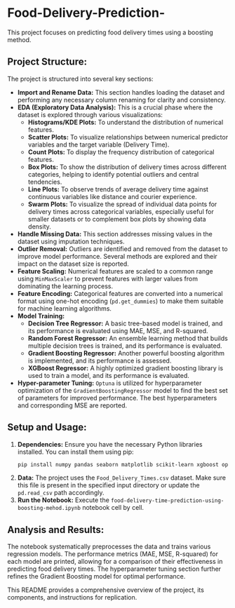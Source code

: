 # Food-Delivery-Prediction-
This project focuses on predicting food delivery times using a boosting method.

## Project Structure:

The project is structured into several key sections:

  * **Import and Rename Data:** This section handles loading the dataset and performing any necessary column renaming for clarity and consistency.
  * **EDA (Exploratory Data Analysis):** This is a crucial phase where the dataset is explored through various visualizations:
      * **Histograms/KDE Plots:** To understand the distribution of numerical features.
      * **Scatter Plots:** To visualize relationships between numerical predictor variables and the target variable (Delivery Time).
      * **Count Plots:** To display the frequency distribution of categorical features.
      * **Box Plots:** To show the distribution of delivery times across different categories, helping to identify potential outliers and central tendencies.
      * **Line Plots:** To observe trends of average delivery time against continuous variables like distance and courier experience.
      * **Swarm Plots:** To visualize the spread of individual data points for delivery times across categorical variables, especially useful for smaller datasets or to complement box plots by showing data density.
  * **Handle Missing Data:** This section addresses missing values in the dataset using imputation techniques.
  * **Outlier Removal:** Outliers are identified and removed from the dataset to improve model performance. Several methods are explored and their impact on the dataset size is reported.
  * **Feature Scaling:** Numerical features are scaled to a common range using `MinMaxScaler` to prevent features with larger values from dominating the learning process.
  * **Feature Encoding:** Categorical features are converted into a numerical format using one-hot encoding (`pd.get_dummies`) to make them suitable for machine learning algorithms.
  * **Model Training:**
      * **Decision Tree Regressor:** A basic tree-based model is trained, and its performance is evaluated using MAE, MSE, and R-squared.
      * **Random Forest Regressor:** An ensemble learning method that builds multiple decision trees is trained, and its performance is evaluated.
      * **Gradient Boosting Regressor:** Another powerful boosting algorithm is implemented, and its performance is assessed.
      * **XGBoost Regressor:** A highly optimized gradient boosting library is used to train a model, and its performance is evaluated.
  * **Hyper-parameter Tuning:** `Optuna` is utilized for hyperparameter optimization of the `GradientBoostingRegressor` model to find the best set of parameters for improved performance. The best hyperparameters and corresponding MSE are reported.

## Setup and Usage:

1.  **Dependencies:** Ensure you have the necessary Python libraries installed. You can install them using pip:
    ```bash
    pip install numpy pandas seaborn matplotlib scikit-learn xgboost optuna
    ```
2.  **Data:** The project uses the `Food_Delivery_Times.csv` dataset. Make sure this file is present in the specified input directory or update the `pd.read_csv` path accordingly.
3.  **Run the Notebook:** Execute the `food-delivery-time-prediction-using-boosting-mehod.ipynb` notebook cell by cell.

## Analysis and Results:

The notebook systematically preprocesses the data and trains various regression models. The performance metrics (MAE, MSE, R-squared) for each model are printed, allowing for a comparison of their effectiveness in predicting food delivery times. The hyperparameter tuning section further refines the Gradient Boosting model for optimal performance.

This README provides a comprehensive overview of the project, its components, and instructions for replication.
